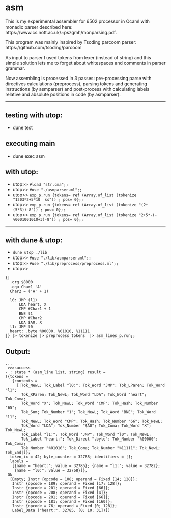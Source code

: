 # asm
<p>This is my experimental assembler for 6502 processor in Ocaml with monadic parser described here: https://www.cs.nott.ac.uk/~pszgmh/monparsing.pdf. </p>
<p>This program was mainly inspired by Tsoding parcoom parser: https://github.com/tsoding/parcoom</p>
<p>
As input to parser I used tokens from lexer (instead of string) and this simple solution lets me to forget about whitespaces and comments in parser grammar.</p>
<p>Now assembling is processed in 3 passes: pre-processing parse with directives calculations (preprocess), parsing tokens and generating instructions (by asmparser) and post-process with calculating labels relative and absolute positions in code (by asmparser). </p>

---------------------
  ## testing with utop:
  * dune test

  ## executing main
  * dune exec asm

  ## with utop:
 * utop>> `#load "str.cma";;`
 * utop>> `#use "./asmparser.ml";;`
 * utop>> `exp_p.run {tokens= ref (Array.of_list (tokenize "1203*2+5*10  ss")) ; pos= 0};;`
 * utop>> `exp_p.run {tokens= ref (Array.of_list (tokenize "(2+(5*3))-8")) ; pos= 0};;`
 * utop>> `exp_p.run {tokens= ref (Array.of_list (tokenize "2+5*-(-%0001001010+3)-8")) ; pos= 0};;`
---------------------
  ## with dune & utop:
 * `dune utop ./lib`
 * utop>> `#use "./lib/asmparser.ml";;`
 * utop>> `#use "./lib/preprocess/preprocess.ml";;`
 * utop>> 
```
{| 
  .org $8000
  .equ Char1 'A'
  Char2 = ('A' + 1)

  l0: JMP (l1)
      LDA heart, X
      CMP #Char1 + 1
      BNE l1
      CMP #Char2
      LDA $A0, X
  l1: JMP l0
  heart: .byte %00000, %01010, %11111
|} |> tokenize |> preprocess_tokens  |> asm_lines_p.run;;
```

## Output:
```
...
 >>>success
- : state * (asm_line list, string) result =
({tokens =
   {contents =
     [|Tok_NewL; Tok_Label "l0:"; Tok_Word "JMP"; Tok_LParen; Tok_Word "l1";
       Tok_RParen; Tok_NewL; Tok_Word "LDA"; Tok_Word "heart"; Tok_Coma;
       Tok_Word "X"; Tok_NewL; Tok_Word "CMP"; Tok_Hash; Tok_Number "65";
       Tok_Sum; Tok_Number "1"; Tok_NewL; Tok_Word "BNE"; Tok_Word "l1";
       Tok_NewL; Tok_Word "CMP"; Tok_Hash; Tok_Number "66"; Tok_NewL;
       Tok_Word "LDA"; Tok_Number "$A0"; Tok_Coma; Tok_Word "X"; Tok_NewL;
       Tok_Label "l1:"; Tok_Word "JMP"; Tok_Word "l0"; Tok_NewL;
       Tok_Label "heart:"; Tok_Direct ".byte"; Tok_Number "%00000"; Tok_Coma;
       Tok_Number "%01010"; Tok_Coma; Tok_Number "%11111"; Tok_NewL; Tok_End|]};
  token_ix = 42; byte_counter = 32788; identifiers = [];
  labels =
   [{name = "heart:"; value = 32785}; {name = "l1:"; value = 32782};
    {name = "l0:"; value = 32768}]},
 Ok
  [Empty; Instr {opcode = 108; operand = Fixed [14; 128]};
   Instr {opcode = 189; operand = Fixed [17; 128]};
   Instr {opcode = 201; operand = Fixed [66]};
   Instr {opcode = 208; operand = Fixed [4]};
   Instr {opcode = 201; operand = Fixed [66]};
   Instr {opcode = 181; operand = Fixed [160]};
   Instr {opcode = 76; operand = Fixed [0; 128]};
   Label_Data ("heart:", 32785, [0; 10; 31])])
```
